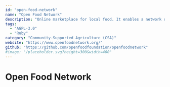 ```yaml
---
id: "open-food-network"
name: "Open Food Network"
description: "Online marketplace for local food. It enables a network of independent online food stores that connect farmers and food hubs with individuals and local businesses."
tags:
  - "AGPL-3.0"
  - "Ruby"
category: "Community-Supported Agriculture (CSA)"
website: "https://www.openfoodnetwork.org/"
github: "https://github.com/openfoodfoundation/openfoodnetwork"
#image: "/placeholder.svg?height=300&width=400"
---
```


# Open Food Network
